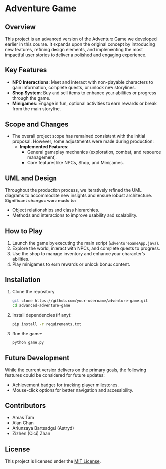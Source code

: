 # **Adventure Game**

## **Overview**
This project is an advanced version of the Adventure Game we developed earlier in this course. It expands upon the original concept by introducing new features, refining design elements, and implementing the most impactful user stories to deliver a polished and engaging experience.

## **Key Features**
- **NPC Interactions**: Meet and interact with non-playable characters to gain information, complete quests, or unlock new storylines.
- **Shop System**: Buy and sell items to enhance your abilities or progress through the game.
- **Minigames**: Engage in fun, optional activities to earn rewards or break from the main storyline.

## **Scope and Changes**
- The overall project scope has remained consistent with the initial proposal. However, some adjustments were made during production:
  - **Implemented Features**:
    - General gameplay mechanics (exploration, combat, and resource management).
    - Core features like NPCs, Shop, and Minigames.

## **UML and Design**
Throughout the production process, we iteratively refined the UML diagrams to accommodate new insights and ensure robust architecture. Significant changes were made to:
- Object relationships and class hierarchies.
- Methods and interactions to improve usability and scalability.

## **How to Play**
1. Launch the game by executing the main script (`AdventureGameApp.java`).
2. Explore the world, interact with NPCs, and complete quests to progress.
3. Use the shop to manage inventory and enhance your character’s abilities.
4. Play minigames to earn rewards or unlock bonus content.

## **Installation**
1. Clone the repository:
   ```bash
   git clone https://github.com/your-username/adventure-game.git
   cd advanced-adventure-game
   ```
2. Install dependencies (if any):
   ```bash
   pip install -r requirements.txt
   ```
3. Run the game:
   ```bash
   python game.py
   ```

## **Future Development**
While the current version delivers on the primary goals, the following features could be considered for future updates:
- Achievement badges for tracking player milestones.
- Mouse-click options for better navigation and accessibility.

## **Contributors**
- Amas Tam
- Alan Chan
- Ariunzaya Bartsadgui (Astryd)
- Zizhen (Cici) Zhan

## **License**
This project is licensed under the [MIT License](LICENSE).
